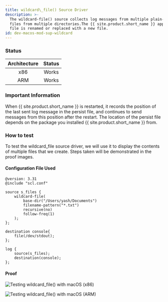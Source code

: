 ```yaml
---
title: wildcard\_file() Source Driver
description: >-
  The wildcard-file() source collects log messages from multiple plain-text
  files from multiple directories.The {{ site.product.short_name }} application notices if a
  file is renamed or replaced with a new file.
id: dev-macos-mod-sup-wildcard
---
```


### Status

| Architecture | Status |
| :----------: | :----: |
|      x86     |  Works |
|      ARM     |  Works |

### Important Information

When {{ site.product.short_name }} is restarted, it records the position of the last sent log message in the persist file, and continues to send messages from this position after the restart. The location of the persist file depends on the package you installed {{ site.product.short_name }} from.&#x20;

### How to test

To test the wildcard\_file source driver, we will use it to display the contents of multiple files that we create. Steps taken will be demonstrated in the proof images.&#x20;

#### Configuration File Used

```config
@version: 3.31
@include "scl.conf"

source s_files {
    wildcard-file(
        base-dir("/Users/yash/Documents")
        filename-pattern("*.txt")
        recursive(no)
        follow-freq(1)
    );
};

destination console{
    file(/dev/stdout);
};

log {
    source(s_files);
    destination(console);
};
```

#### Proof

![Testing wildcard\_file() with macOS (x86)](<{{dev_img_folder}}/module-support/Screenshot 2021-06-14 at 6.39.54 PM.png>)

![Testing wildcard\_file() with macOS (ARM)](<{{dev_img_folder}}/module-support/Screenshot 2021-08-20 at 11.51.53 AM.png>)
